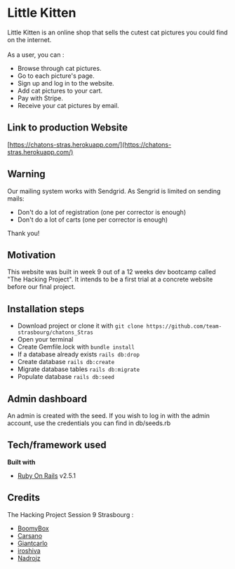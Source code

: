 # Little Kitten

Little Kitten is an online shop that sells the cutest cat pictures you could find on the internet.<br /><br />
As a user, you can :
- Browse through cat pictures.
- Go to each picture's page.
- Sign up and log in to the website.
- Add cat pictures to your cart.
- Pay with Stripe.
- Receive your cat pictures by email.

## Link to production Website

[https://chatons-stras.herokuapp.com/](https://chatons-stras.herokuapp.com/)

## Warning

Our mailing system works with Sendgrid.
As Sengrid is limited on sending mails:
- Don't do a lot of registration (one per corrector is enough)
- Don't do a lot of carts (one per corrector is enough)

Thank you!

## Motivation

This website was built in week 9 out of a 12 weeks dev bootcamp called "The Hacking Project".
It intends to be a first trial at a concrete website before our final project.

## Installation steps

- Download project or clone it with ```git clone https://github.com/team-strasbourg/chatons_Stras```
- Open your terminal
- Create Gemfile.lock with ```bundle install```
- If a database already exists ```rails db:drop```
- Create database ```rails db:create```
- Migrate database tables ```rails db:migrate```
- Populate database ```rails db:seed```

## Admin dashboard

An admin is created with the seed. If you wish to log in with the admin account, use the credentials you can find in db/seeds.rb

## Tech/framework used

<b>Built with</b>
- [Ruby On Rails](https://rubyonrails.org/) v2.5.1

## Credits

The Hacking Project Session 9 Strasbourg :
- [BoomyBox](https://github.com/Boomybox)
- [Carsano](https://github.com/Carsano)
- [Giantcarlo](https://github.com/Giantcarlo)
- [iroshiva](https://github.com/iroshiva)
- [Nadrojz](https://github.com/Nadrojz)
